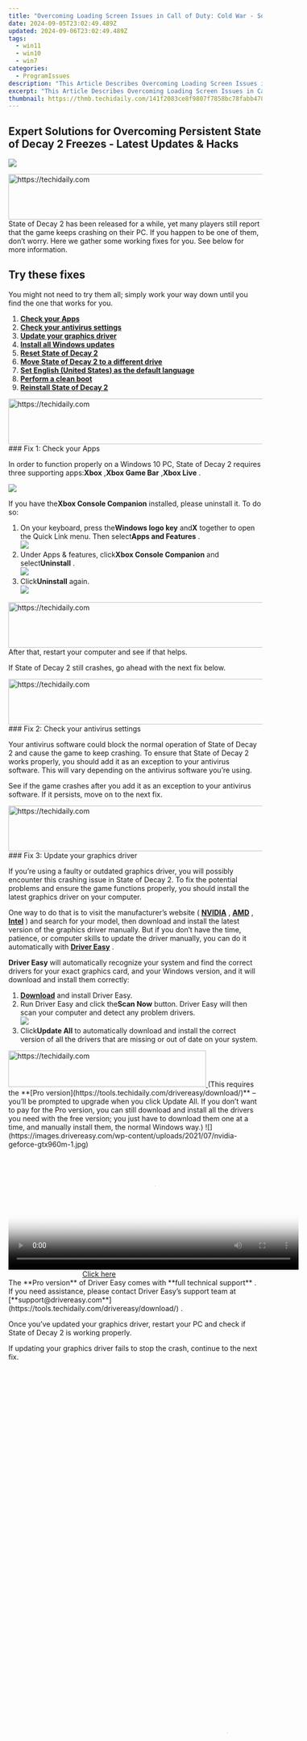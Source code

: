 ```yaml
---
title: "Overcoming Loading Screen Issues in Call of Duty: Cold War - Solutions for PlayStation & Xbox Owners"
date: 2024-09-05T23:02:49.489Z
updated: 2024-09-06T23:02:49.489Z
tags:
  - win11
  - win10
  - win7
categories:
  - ProgramIssues
description: "This Article Describes Overcoming Loading Screen Issues in Call of Duty: Cold War - Solutions for PlayStation & Xbox Owners"
excerpt: "This Article Describes Overcoming Loading Screen Issues in Call of Duty: Cold War - Solutions for PlayStation & Xbox Owners"
thumbnail: https://thmb.techidaily.com/141f2083ce8f9807f7858bc78fabb4787ff1855b350de1df5ec61d6fc21bf535.jpg
---
```


## Expert Solutions for Overcoming Persistent State of Decay 2 Freezes - Latest Updates & Hacks

![](https://images.drivereasy.com/wp-content/uploads/2021/08/state-of-decay-2.jpg)

<!-- affiliate ads begin -->
<a href="https://unicoeye.pxf.io/c/5597632/2134221/18498" target="_top" id="2134221">
  <img src="//a.impactradius-go.com/display-ad/18498-2134221" border="0" alt="https://techidaily.com" width="728" height="90"/>
</a>
<img height="0" width="0" src="https://unicoeye.pxf.io/i/5597632/2134221/18498" style="position:absolute;visibility:hidden;" border="0" />
<!-- affiliate ads end -->
 State of Decay 2 has been released for a while, yet many players still report that the game keeps crashing on their PC. If you happen to be one of them, don’t worry. Here we gather some working fixes for you. See below for more information.

## Try these fixes

 You might not need to try them all; simply work your way down until you find the one that works for you.

1. **[Check your Apps](https://tools.techidaily.com/drivereasy/download/)**
2. **[Check your antivirus settings](https://tools.techidaily.com/drivereasy/download/)**
3. **[Update your graphics driver](https://tools.techidaily.com/drivereasy/download/)**
4. **[Install all Windows updates](https://tools.techidaily.com/drivereasy/download/)**
5. **[Reset State of Decay 2](https://tools.techidaily.com/drivereasy/download/)**
6. **[Move State of Decay 2 to a different drive](https://tools.techidaily.com/drivereasy/download/)**
7. **[Set English (United States) as the default language](https://www.drivereasy.com/knowledge/state-of-decay-2-keeps-crashing/#Fix7)**
8. **[Perform a clean boot](https://tools.techidaily.com/drivereasy/download/)**
9. **[Reinstall State of Decay 2](https://tools.techidaily.com/drivereasy/download/)**

<!-- affiliate ads begin -->
<a href="https://bluettiit.sjv.io/c/5597632/2114265/17093" target="_top" id="2114265">
  <img src="//a.impactradius-go.com/display-ad/17093-2114265" border="0" alt="https://techidaily.com" width="728" height="90"/>
</a>
<img height="0" width="0" src="https://bluettiit.sjv.io/i/5597632/2114265/17093" style="position:absolute;visibility:hidden;" border="0" />
<!-- affiliate ads end -->
### Fix 1: Check your Apps

 In order to function properly on a Windows 10 PC, State of Decay 2 requires three supporting apps:**Xbox** ,**Xbox Game Bar** ,**Xbox Live** .

![](https://images.drivereasy.com/wp-content/uploads/2021/08/xbox-supporting-apps.jpg)

 If you have the**Xbox Console Companion** installed, please uninstall it. To do so:

1. On your keyboard, press the**Windows logo key** and**X** together to open the Quick Link menu. Then select**Apps and Features** .  
![](https://images.drivereasy.com/wp-content/uploads/2021/08/apps-features.jpg)
2. Under Apps & features, click**Xbox Console Companion** and select**Uninstall** .  
![](https://images.drivereasy.com/wp-content/uploads/2021/08/uninstall-xbox-console-companion.jpg)
3. Click**Uninstall** again.  
![](https://images.drivereasy.com/wp-content/uploads/2021/08/uninstall.jpg)

<!-- affiliate ads begin -->
<a href="https://appsumo.8odi.net/c/5597632/2118305/7443" target="_top" id="2118305">
  <img src="//a.impactradius-go.com/display-ad/7443-2118305" border="0" alt="https://techidaily.com" width="728" height="90"/>
</a>
<img height="0" width="0" src="https://appsumo.8odi.net/i/5597632/2118305/7443" style="position:absolute;visibility:hidden;" border="0" />
<!-- affiliate ads end -->
After that, restart your computer and see if that helps.

If State of Decay 2 still crashes, go ahead with the next fix below.

<!-- affiliate ads begin -->
<a href="https://ephamedtechinc.pxf.io/c/5597632/2137208/26400" target="_top" id="2137208">
  <img src="//a.impactradius-go.com/display-ad/26400-2137208" border="0" alt="https://techidaily.com" width="728" height="90"/>
</a>
<img height="0" width="0" src="https://ephamedtechinc.pxf.io/i/5597632/2137208/26400" style="position:absolute;visibility:hidden;" border="0" />
<!-- affiliate ads end -->
### Fix 2: Check your antivirus settings

 Your antivirus software could block the normal operation of State of Decay 2 and cause the game to keep crashing. To ensure that State of Decay 2 works properly, you should add it as an exception to your antivirus software. This will vary depending on the antivirus software you’re using.

 See if the game crashes after you add it as an exception to your antivirus software. If it persists, move on to the next fix.

<!-- affiliate ads begin -->
<a href="https://appsumo.8odi.net/c/5597632/2137413/7443" target="_top" id="2137413">
  <img src="//a.impactradius-go.com/display-ad/7443-2137413" border="0" alt="https://techidaily.com" width="728" height="90"/>
</a>
<img height="0" width="0" src="https://appsumo.8odi.net/i/5597632/2137413/7443" style="position:absolute;visibility:hidden;" border="0" />
<!-- affiliate ads end -->
### Fix 3: Update your graphics driver

 If you’re using a faulty or outdated graphics driver, you will possibly encounter this crashing issue in State of Decay 2\. To fix the potential problems and ensure the game functions properly, you should install the latest graphics driver on your computer.

 One way to do that is to visit the manufacturer’s website ( **[NVIDIA](https://tools.techidaily.com/drivereasy/download/)**  , **[AMD](https://www.amd.com/en/support)**  , **[Intel](https://downloadcenter.intel.com/)**  ) and search for your model, then download and install the latest version of the graphics driver manually. But if you don’t have the time, patience, or computer skills to update the driver manually, you can do it automatically with **[Driver Easy](https://tools.techidaily.com/drivereasy/download/)**  .

**Driver Easy** will automatically recognize your system and find the correct drivers for your exact graphics card, and your Windows version, and it will download and install them correctly:

1. **[Download](https://tools.techidaily.com/drivereasy/download/)**  and install Driver Easy.
2. Run Driver Easy and click the**Scan Now** button. Driver Easy will then scan your computer and detect any problem drivers.  
![](https://images.drivereasy.com/wp-content/uploads/2021/08/de-scan-now.jpg)
3. Click**Update All** to automatically download and install the correct version of all the drivers that are missing or out of date on your system.  
<!-- affiliate ads begin -->
<a href="https://aligracehair.sjv.io/c/5597632/2115949/19272" target="_top" id="2115949">
  <img src="//a.impactradius-go.com/display-ad/19272-2115949" border="0" alt="https://techidaily.com" width="392" height="72"/>
</a>
<img height="0" width="0" src="https://aligracehair.sjv.io/i/5597632/2115949/19272" style="position:absolute;visibility:hidden;" border="0" />
<!-- affiliate ads end -->
 (This requires the **[Pro version](https://tools.techidaily.com/drivereasy/download/)**  – you’ll be prompted to upgrade when you click Update All. If you don’t want to pay for the Pro version, you can still download and install all the drivers you need with the free version; you just have to download them one at a time, and manually install them, the normal Windows way.)  
![](https://images.drivereasy.com/wp-content/uploads/2021/07/nvidia-geforce-gtx960m-1.jpg)

<!-- affiliate ads begin -->
<span id="1983446">
					<video width="576" height="240" style="cursor:pointer"
           poster="//a.impactradius-go.com/display-clicktoplayimage/1983446.png"
           onclick="if(!this.playClicked){this.play();this.setAttribute('controls',true);this.playClicked=true;}">
	   <source src="//a.impactradius-go.com/display-ad/22993-1983446">
	   <img src="//a.impactradius-go.com/display-clicktoplayimage/1983446.png" style="border: none; height: 100%; width: 100%; object-fit: contain">
	</video>
	<div style="width:360px;text-align:center"><a href="javascript:window.open(decodeURIComponent('https%3A%2F%2Fhomestyler.sjv.io%2Fc%2F5597632%2F1983446%2F22993'), '_blank');void(0);">Click here</a></div>
</span>
<img height="0" width="0" src="https://imp.pxf.io/i/5597632/1983446/22993" style="position:absolute;visibility:hidden;" border="0" />
<!-- affiliate ads end -->
 The **Pro version** of Driver Easy comes with **full technical support** . If you need assistance, please contact Driver Easy’s support team at [**support@drivereasy.com**](https://tools.techidaily.com/drivereasy/download/) .

 Once you’ve updated your graphics driver, restart your PC and check if State of Decay 2 is working properly.

 If updating your graphics driver fails to stop the crash, continue to the next fix.

<!-- affiliate ads begin -->
<span id="1531879">
					<video width="864" height="1536" style="cursor:pointer"
           poster="//a.impactradius-go.com/display-clicktoplayimage/1531879.png"
           onclick="if(!this.playClicked){this.play();this.setAttribute('controls',true);this.playClicked=true;}">
	   <source src="//a.impactradius-go.com/display-ad/16446-1531879">
	   <img src="//a.impactradius-go.com/display-clicktoplayimage/1531879.png" style="border: none; height: 100%; width: 100%; object-fit: contain">
	</video>
	<div style="width:540px;text-align:center"><a href="javascript:window.open(decodeURIComponent('https%3A%2F%2Flaganoo.pxf.io%2Fc%2F5597632%2F1531879%2F16446'), '_blank');void(0);">Click here</a></div>
</span>
<img height="0" width="0" src="https://imp.pxf.io/i/5597632/1531879/16446" style="position:absolute;visibility:hidden;" border="0" />
<!-- affiliate ads end -->
### Fix 4: Install all Windows updates

 By updating your system, you’ll get the latest fixes and security improvements, which may help your device run smoothly and fix the game crashing issue. If you don’t remember the last time you updated your system, you should give it a shot. Here’s how:

1. On your keyboard, press the**Windows logo key** and**I** at the same time to open the Windows Settings.
2. Click**Update & Security** .  
![](https://images.drivereasy.com/wp-content/uploads/2021/08/updates-security.jpg)
3. Under Windows Update, click**Check for updates** . Windows will automatically download and install the available updates.  
![](https://images.drivereasy.com/wp-content/uploads/2021/08/check-for-updates.jpg)

<!-- affiliate ads begin -->
<a href="https://appsumo.8odi.net/c/5597632/2137394/7443" target="_top" id="2137394">
  <img src="//a.impactradius-go.com/display-ad/7443-2137394" border="0" alt="https://techidaily.com" width="600" height="90"/>
</a>
<img height="0" width="0" src="https://appsumo.8odi.net/i/5597632/2137394/7443" style="position:absolute;visibility:hidden;" border="0" />
<!-- affiliate ads end -->
 Once you’ve installed all the updates, restart your computer and launch State of Decay 2 to see if the crashing issue remains.

If this method doesn’t help, check out the next solution.

### Fix 5: Reset State of Decay 2

 With Windows 10, you can reset an app’s data without uninstalling and reinstalling the app. This will restore an app to its default settings. So, before trying anything more complicated, you can reset State of Decay 2 to see if it can fix the crashing issue. Here’s how:

1. On your keyboard, press the**Windows logo key** and**X** together to open the Quick Link menu. Then select**Apps and Features** .  
![](https://images.drivereasy.com/wp-content/uploads/2021/08/apps-features.jpg)
2. Under Apps & features, click**State of Decay 2** , then click**Advanced options** .  
![](https://images.drivereasy.com/wp-content/uploads/2021/08/advanced-options.jpg)
3. Scroll down the page, then click**Reset** .  
<!-- affiliate ads begin -->
<a href="https://aligracehair.sjv.io/c/5597632/2135395/19272" target="_top" id="2135395">
  <img src="//a.impactradius-go.com/display-ad/19272-2135395" border="0" alt="https://techidaily.com" width="125" height="90"/>
</a>
<img height="0" width="0" src="https://aligracehair.sjv.io/i/5597632/2135395/19272" style="position:absolute;visibility:hidden;" border="0" />
<!-- affiliate ads end -->
![](https://images.drivereasy.com/wp-content/uploads/2021/08/reset-app.jpg)
4. Click**Reset** to confirm again.  
![](https://images.drivereasy.com/wp-content/uploads/2021/08/reset.jpg)
5. Once the process is complete, restart your computer.

Launch State of Decay 2 to see if the problem is resolved.

If the crashing issue occurs again, continue to the next fix.

### Fix 6: Move State of Decay 2 to a different drive

 Sometimes low disk space may prevent your game from working properly and causes many problems, like the crashing issue in State of Decay 2\. To fix it, you’ll need to free up space by moving the program to another drive. Here’s how:

1. On your keyboard, press the**Windows logo key** and**X** together to open the Quick Link menu. Then select**Apps and Features** .  
![](https://images.drivereasy.com/wp-content/uploads/2021/08/apps-features.jpg)
2. Under Apps & features, click**State of Decay 2** , then select**Move** .  
<!-- affiliate ads begin -->
<span id="1982456">
					<video width="576" height="240" style="cursor:pointer"
           poster="//a.impactradius-go.com/display-clicktoplayimage/1982456.png"
           onclick="if(!this.playClicked){this.play();this.setAttribute('controls',true);this.playClicked=true;}">
	   <source src="//a.impactradius-go.com/display-ad/22993-1982456">
	   <img src="//a.impactradius-go.com/display-clicktoplayimage/1982456.png" style="border: none; height: 100%; width: 100%; object-fit: contain">
	</video>
	<div style="width:360px;text-align:center"><a href="javascript:window.open(decodeURIComponent('https%3A%2F%2Fhomestyler.sjv.io%2Fc%2F5597632%2F1982456%2F22993'), '_blank');void(0);">Click here</a></div>
</span>
<img height="0" width="0" src="https://imp.pxf.io/i/5597632/1982456/22993" style="position:absolute;visibility:hidden;" border="0" />
<!-- affiliate ads end -->
![](https://images.drivereasy.com/wp-content/uploads/2021/08/move-app.jpg)
3. In the pop-up window,**select a new drive** from the drop-down menu, then click**Move** again.  
<!-- affiliate ads begin -->
<a href="https://aligracehair.sjv.io/c/5597632/2115929/19272" target="_top" id="2115929">
  <img src="//a.impactradius-go.com/display-ad/19272-2115929" border="0" alt="https://techidaily.com" width="180" height="90"/>
</a>
<img height="0" width="0" src="https://aligracehair.sjv.io/i/5597632/2115929/19272" style="position:absolute;visibility:hidden;" border="0" />
<!-- affiliate ads end -->
![](https://images.drivereasy.com/wp-content/uploads/2021/08/move2-1.jpg)

<!-- affiliate ads begin -->
<a href="https://ephamedtechinc.pxf.io/c/5597632/2137225/26400" target="_top" id="2137225">
  <img src="//a.impactradius-go.com/display-ad/26400-2137225" border="0" alt="https://techidaily.com" width="728" height="90"/>
</a>
<img height="0" width="0" src="https://ephamedtechinc.pxf.io/i/5597632/2137225/26400" style="position:absolute;visibility:hidden;" border="0" />
<!-- affiliate ads end -->
 After doing that, launch State of Decay 2 and check if the problem has gone away.

If this method doesn’t do the trick, try the next fix.

<!-- affiliate ads begin -->
<a href="https://appsumo.8odi.net/c/5597632/2129741/7443" target="_top" id="2129741">
  <img src="//a.impactradius-go.com/display-ad/7443-2129741" border="0" alt="https://techidaily.com" width="728" height="90"/>
</a>
<img height="0" width="0" src="https://appsumo.8odi.net/i/5597632/2129741/7443" style="position:absolute;visibility:hidden;" border="0" />
<!-- affiliate ads end -->
### Fix 7: Set English (United States) as the default language

 Some gamers have reported that they fixed the State of Decay 2 crashing issue by setting English (United States) as the default language. You can give it a try. To do so:

1. On your keyboard, press the**Windows logo key** and**I** at the same time to open Windows Settings. Then click**Time & Language** .  
![](https://images.drivereasy.com/wp-content/uploads/2021/08/time-language.jpg)
2. In the left panel, select**Language** . Under the Preferred languages section, click**Add a language** .  
![](https://images.drivereasy.com/wp-content/uploads/2021/08/add-a-language.jpg)
3. Select**English (United States)** , then click**Next** .  
<!-- affiliate ads begin -->
<a href="https://aligracehair.sjv.io/c/5597632/2115930/19272" target="_top" id="2115930">
  <img src="//a.impactradius-go.com/display-ad/19272-2115930" border="0" alt="https://techidaily.com" width="250" height="90"/>
</a>
<img height="0" width="0" src="https://aligracehair.sjv.io/i/5597632/2115930/19272" style="position:absolute;visibility:hidden;" border="0" />
<!-- affiliate ads end -->
![](https://images.drivereasy.com/wp-content/uploads/2021/08/next.jpg)
4. Click**Install** .  
![](https://images.drivereasy.com/wp-content/uploads/2021/08/install-language.jpg)
5. After the language is fully installed, drag it to the first position in the list.  
![](https://images.drivereasy.com/wp-content/uploads/2021/08/set-as-default.jpg)

Now restart your PC and test if State of Decay 2 still crashes.

If this solution doesn’t work for you, continue to the next fix.

### Fix 8: Perform a clean boot

 Some background applications or services may cause State of Decay 2 crashes on your PC. So you can perform a clean boot to see if there are any conflicts between the game and another program. Here’s how:

1. On your keyboard, press the**Windows logo key** and**R** at the same time to invoke the Run dialog box. Type**msconfig** and click**OK** .  
![](https://images.drivereasy.com/wp-content/uploads/2021/08/msconfig.jpg)
2. In System Configuration, navigate to the**Services** tab and check the box next to**Hide all Microsoft services** .  
<!-- affiliate ads begin -->
<a href="https://aligracehair.sjv.io/c/5597632/2135405/19272" target="_top" id="2135405">
  <img src="//a.impactradius-go.com/display-ad/19272-2135405" border="0" alt="https://techidaily.com" width="728" height="90"/>
</a>
<img height="0" width="0" src="https://aligracehair.sjv.io/i/5597632/2135405/19272" style="position:absolute;visibility:hidden;" border="0" />
<!-- affiliate ads end -->
![](https://images.drivereasy.com/wp-content/uploads/2021/07/hide-all-microsoft-services.jpg)
3. **Uncheck** all the services EXCEPT those belong to your video card or sound card manufacturer, such as**Realtek** ,**AMD** ,**NVIDIA** and**Intel** . Then click**OK** to save the changes.  
<!-- affiliate ads begin -->
<a href="https://bluettius.sjv.io/c/5597632/2139118/17108" target="_top" id="2139118">
  <img src="//a.impactradius-go.com/display-ad/17108-2139118" border="0" alt="https://techidaily.com" width="468" height="60"/>
</a>
<img height="0" width="0" src="https://bluettius.sjv.io/i/5597632/2139118/17108" style="position:absolute;visibility:hidden;" border="0" />
<!-- affiliate ads end -->
![](https://images.drivereasy.com/wp-content/uploads/2021/06/hide2.jpg)
4. On your keyboard, press**Ctrl** ,**Shift** and**Esc** at the same time to open**Task Manager** , then navigate to the**Startup** tab.  
![](https://images.drivereasy.com/wp-content/uploads/2021/08/startup.jpg)
5. One at a time, select any programs you suspect might be interfering and click**Disable** .  
![](https://images.drivereasy.com/wp-content/uploads/2021/08/disable-service.jpg)
6. Restart your computer.

 After rebooting your PC, launch State of Decay 2 to see if it crashes again. If not, you can try to enable services one by one until you find the problematic software. Then restart your computer to apply the changes.

 Once you find out the problematic program that causes the game to crash, you just need to uninstall it to avoid game crashing issues in the future.

 If the game still crashes after you disabled all the programs and services, try the last fix below.

### Fix 9: Reinstall State of Decay 2

 If none of the fixes above solve your problem, try reinstalling State of Decay 2 as a last resort. This might help you get rid of the crashing issue. To do so:

1. On your keyboard, press the**Windows logo key** and**X** together to open the Quick Link menu. Then select**Apps and Features** .  
![](https://images.drivereasy.com/wp-content/uploads/2021/08/apps-features.jpg)
2. Under Apps & features, click**State of Decay 2** , then select**Uninstall** .  
<!-- affiliate ads begin -->
<a href="https://bluettiit.sjv.io/c/5597632/2114267/17093" target="_top" id="2114267">
  <img src="//a.impactradius-go.com/display-ad/17093-2114267" border="0" alt="https://techidaily.com" width="728" height="90"/>
</a>
<img height="0" width="0" src="https://bluettiit.sjv.io/i/5597632/2114267/17093" style="position:absolute;visibility:hidden;" border="0" />
<!-- affiliate ads end -->
![](https://images.drivereasy.com/wp-content/uploads/2021/08/uninstall-app.jpg)
3. Click**Uninstall** again.  
![](https://images.drivereasy.com/wp-content/uploads/2021/08/uninstall.jpg)
4. Restart your computer and reinstall the game.
<!-- affiliate ads begin -->
<a href="https://unicoeye.pxf.io/c/5597632/2134244/18498" target="_top" id="2134244">
  <img src="//a.impactradius-go.com/display-ad/18498-2134244" border="0" alt="https://techidaily.com" width="728" height="90"/>
</a>
<img height="0" width="0" src="https://unicoeye.pxf.io/i/5597632/2134244/18498" style="position:absolute;visibility:hidden;" border="0" />
<!-- affiliate ads end -->

---

 So there you’ve it — 9 fixes to your State of Decay 2 crashing issue. Hopefully, this post helped. If you have further questions or suggestions, feel free to leave us a comment below.

* [game crash](https://tools.techidaily.com/drivereasy/download/)

<ins class="adsbygoogle"
     style="display:block"
     data-ad-format="autorelaxed"
     data-ad-client="ca-pub-7571918770474297"
     data-ad-slot="1223367746"></ins>



<ins class="adsbygoogle"
     style="display:block"
     data-ad-client="ca-pub-7571918770474297"
     data-ad-slot="8358498916"
     data-ad-format="auto"
     data-full-width-responsive="true"></ins>


